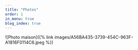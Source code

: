```yaml
---
title: "Photos"
order: 1
in_menu: true
blog_index: true
---
```

![Photo maison]({% link images/A56BA435-3739-454C-963F-A1816F0114C6.jpeg %}) 
